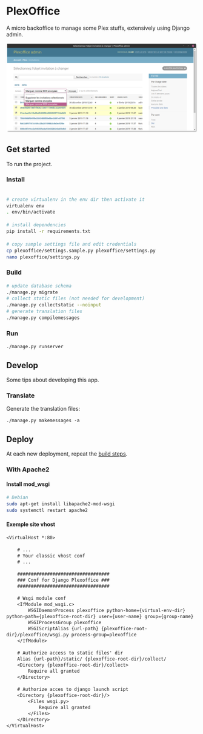 # PlexOffice

A micro backoffice to manage some Plex stuffs, extensively using Django admin.

![plexoffice admin](docs/plexoffice-admin.png)

## Get started

To run the project.

### Install

```bash

# create virtualenv in the env dir then activate it
virtualenv env
. env/bin/activate

# install dependencies
pip install -r requirements.txt

# copy sample settings file and edit credentials
cp plexoffice/settings.sample.py plexoffice/settings.py
nano plexoffice/settings.py
```

### Build

```bash
# update database schema
./manage.py migrate
# collect static files (not needed for development)
./manage.py collectstatic --noinput
# generate translation files
./manage.py compilemessages
```

### Run

    ./manage.py runserver

## Develop

Some tips about developing this app.

### Translate

Generate the translation files:

    ./manage.py makemessages -a

## Deploy

At each new deployment, repeat the [build steps](#build).

### With Apache2

#### Install mod_wsgi

```bash
# Debian
sudo apt-get install libapache2-mod-wsgi
sudo systemctl restart apache2
```

#### Exemple site vhost

```apacheconf
<VirtualHost *:80>

    # ...
    # Your classic vhost conf
    # ...

    ##################################
    ### Conf for Django Plexoffice ###
    ##################################

    # Wsgi module conf
    <IfModule mod_wsgi.c>
        WSGIDaemonProcess plexoffice python-home={virtual-env-dir} python-path={plexoffice-root-dir} user={user-name} group={group-name}
        WSGIProcessGroup plexoffice
        WSGIScriptAlias {url-path} {plexoffice-root-dir}/plexoffice/wsgi.py process-group=plexoffice
    </IfModule>

    # Authorize access to static files' dir
    Alias {url-path}/static/ {plexoffice-root-dir}/collect/
    <Directory {plexoffice-root-dir}/collect>
        Require all granted
    </Directory>

    # Authorize acces to django launch script
    <Directory {plexoffice-root-dir}/>
        <Files wsgi.py>
            Require all granted
        </Files>
    </Directory>
</VirtualHost>
```
